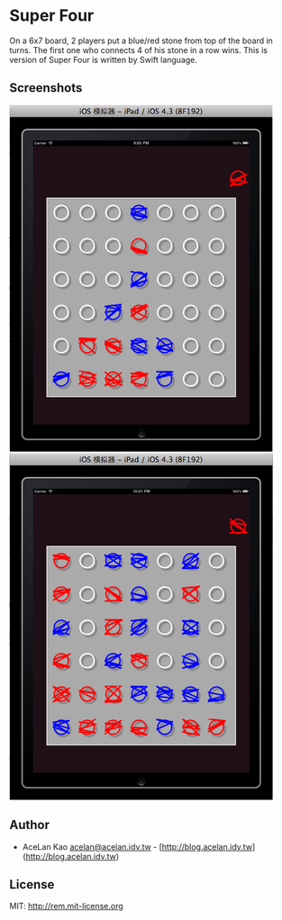 Super Four
==========
On a 6x7 board, 2 players put a blue/red stone from top of the board in turns. The first one who connects 4 of his stone in a row wins.
This is version of Super Four is written by Swift language.

Screenshots
-----------
![screenshot1](https://github.com/acelan/superfour2/raw/master/doc/images/screenshot01.png)
![screenshot2](https://github.com/acelan/superfour2/raw/master/doc/images/screenshot02.png)

Author
------
* AceLan Kao <acelan@acelan.idv.tw> - [http://blog.acelan.idv.tw] (http://blog.acelan.idv.tw)

License
-------
MIT: http://rem.mit-license.org
